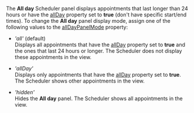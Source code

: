 The **All day** Scheduler panel displays appointments that last longer than 24 hours or have the [allDay](/Documentation/ApiReference/UI_Components/dxScheduler/Interfaces/dxSchedulerAppointment/#allDay) property set to **true** (don't have specific start/end times). To change the **All day** panel display mode, assign one of the following values to the [allDayPanelMode](/Documentation/ApiReference/UI_Components/dxScheduler/Configuration/#allDayPanelMode) property:

- *'all'* (default)     
Displays all appointments that have the [allDay](/Documentation/ApiReference/UI_Components/dxScheduler/Interfaces/dxSchedulerAppointment/#allDay) property set to **true** and the ones that last 24 hours or longer. The Scheduler does not display these appointments in the view.

- *'allDay'*   
Displays only appointments that have the [allDay](/Documentation/ApiReference/UI_Components/dxScheduler/Interfaces/dxSchedulerAppointment/#allDay) property set to **true**. The Scheduler shows other appointments in the view.

- *'hidden'*    
Hides the **All day** panel. The Scheduler shows all appointments in the view.